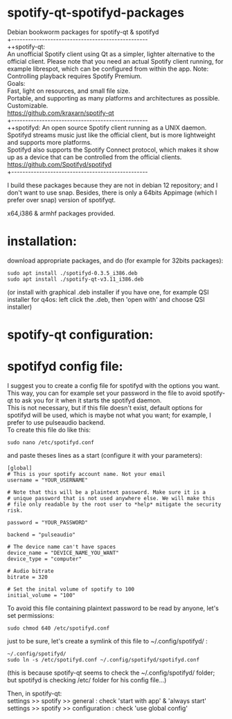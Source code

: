 # spotify-qt-spotifyd-packages

Debian bookworm packages for spotify-qt & spotifyd  
+-------------------------------------------------  
++spotify-qt:  
An unofficial Spotify client using Qt as a simpler, lighter alternative to the official client. Please note that you need an actual Spotify client running, for example librespot, which can be configured from within the app.
Note: Controlling playback requires Spotify Premium.  
Goals:  
Fast, light on resources, and small file size.  
Portable, and supporting as many platforms and architectures as possible.  
Customizable.  
https://github.com/kraxarn/spotify-qt  
+-------------------------------------------------  
++spotifyd:
An open source Spotify client running as a UNIX daemon.  
Spotifyd streams music just like the official client, but is more lightweight and supports more platforms.  
Spotifyd also supports the Spotify Connect protocol, which makes it show up as a device that can be controlled from the official clients.  
https://github.com/Spotifyd/spotifyd  
+-------------------------------------------------  

I build these packages because they are not in debian 12 repository; and I don't want to use snap. Besides, there is only a 64bits Appimage (which I prefer over snap) version of spotifyqt.  

x64,i386 & armhf packages provided.  
  
# installation:  
  
download appropriate packages, and do (for example for 32bits packages):  
  
```
sudo apt install ./spotifyd-0.3.5_i386.deb
sudo apt install ./spotify-qt-v3.11_i386.deb
```
(or install with graphical .deb installer if you have one, for example QSI installer for q4os: left click the .deb, then 'open with' and choose QSI installer)  
  

# spotify-qt configuration:  



# spotifyd config file:  
I suggest you to create a config file for spotifyd with the options you want. This way, you can for example set your password in the file to avoid spotify-qt to ask you for it when it starts the spotifyd daemon.  
This is not necessary, but if this file doesn't exist, default options for spotifyd will be used, which is maybe not what you want; for example, I prefer to use pulseaudio backend.  
To create this file do like this:  
  
```
sudo nano /etc/spotifyd.conf
```
  
and paste theses lines as a start (configure it with your parameters):  
  
  
```
[global]
# This is your spotify account name. Not your email
username = "YOUR_USERNAME"

# Note that this will be a plaintext password. Make sure it is a
# unique password that is not used anywhere else. We will make this
# file only readable by the root user to *help* mitigate the security risk.

password = "YOUR_PASSWORD"

backend = "pulseaudio"

# The device name can't have spaces
device_name = "DEVICE_NAME_YOU_WANT"
device_type = "computer"

# Audio bitrate
bitrate = 320

# Set the inital volume of spotify to 100
initial_volume = "100"
```

To avoid this file containing plaintext password to be read by anyone, let's set permissions:
```
sudo chmod 640 /etc/spotifyd.conf
```

just to be sure, let's create a symlink of this file to  ~/.config/spotifyd/ :
```
~/.config/spotifyd/
sudo ln -s /etc/spotifyd.conf ~/.config/spotifyd/spotifyd.conf
```

(this is because spotify-qt seems to check the ~/.config/spotifyd/ folder; but spotifyd is checking /etc/ folder for his config file...)


Then, in spotify-qt:  
settings >> spotify >> general : check 'start with app' & 'always start'  
settings >> spotify >> configuration : check 'use global config'  





